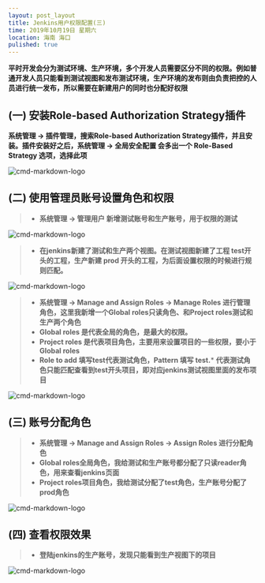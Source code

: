 ```yaml
---
layout: post_layout
title: Jenkins用户权限配置(三)
time: 2019年10月19日 星期六
location: 海南 海口
pulished: true
---
```


**平时开发会分为测试环境、生产环境，多个开发人员需要区分不同的权限。例如普通开发人员只能看到测试视图和发布测试环境，生产环境的发布则由负责把控的人员进行统一发布，所以需要在新建用户的同时也分配好权限**

## (一) 安装Role-based Authorization Strategy插件

**系统管理 -> 插件管理，搜索Role-based Authorization Strategy插件，并且安装。插件安装好之后，系统管理 -> 全局安全配置 会多出一个 Role-Based Strategy 选项，选择此项**

![cmd-markdown-logo](https://licaibo.github.io/assets/img/jenkins-security-1.png)


## (二) 使用管理员账号设置角色和权限

> * **系统管理 -> 管理用户 新增测试账号和生产账号，用于权限的测试**

![cmd-markdown-logo](https://licaibo.github.io/assets/img/jenkins-security-3.png)

> * **在jenkins新建了测试和生产两个视图。在测试视图新建了工程 test开头的工程，生产新建 prod 开头的工程，为后面设置权限的时候进行规则匹配。**

![cmd-markdown-logo](https://licaibo.github.io/assets/img/jenkins-security-2.png)

> * **系统管理 -> Manage and Assign Roles -> Manage Roles 进行管理角色，这里我新增一个Global roles只读角色、和Project roles测试和生产两个角色**
> * **Global roles 是代表全局的角色，是最大的权限。**
> * **Project roles 是代表项目角色，主要用来设置项目的一些权限，要小于Global roles**
> * **Role to add 填写test代表测试角色，Pattern 填写 test.*** **代表测试角色只能匹配查看到test开头项目，即对应jenkins测试视图里面的发布项目**
   
![cmd-markdown-logo](https://licaibo.github.io/assets/img/jenkins-security-4.png)


## (三) 账号分配角色
> * **系统管理 -> Manage and Assign Roles -> Assign Roles 进行分配角色**
> * **Global roles全局角色，我给测试和生产账号都分配了只读reader角色，用来查看jenkins页面**
> * **Project roles项目角色，我给测试分配了test角色，生产账号分配了prod角色**

![cmd-markdown-logo](https://licaibo.github.io/assets/img/jenkins-security-5.png)

## (四) 查看权限效果

> * **登陆jenkins的生产账号，发现只能看到生产视图下的项目**

![cmd-markdown-logo](https://licaibo.github.io/assets/img/jenkins-security-6.png)







